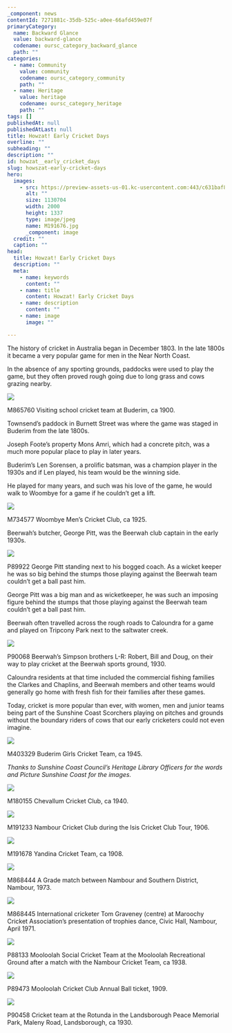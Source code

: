 ```yaml
---
_component: news
contentId: 7271881c-35db-525c-a0ee-66afd459e07f
primaryCategory:
  name: Backward Glance
  value: backward-glance
  codename: oursc_category_backward_glance
  path: ""
categories:
  - name: Community
    value: community
    codename: oursc_category_community
    path: ""
  - name: Heritage
    value: heritage
    codename: oursc_category_heritage
    path: ""
tags: []
publishedAt: null
publishedAtLast: null
title: Howzat! Early Cricket Days
overline: ""
subheading: ""
description: ""
id: howzat__early_cricket_days
slug: howszat-early-cricket-days
hero:
  images:
    - src: https://preview-assets-us-01.kc-usercontent.com:443/c631baf8-1b46-001f-580c-d0001b68b4a8/23c1e87a-3c12-43f2-9425-4bd076b013dd/M191676.jpg
      alt: ""
      size: 1130704
      width: 2000
      height: 1337
      type: image/jpeg
      name: M191676.jpg
      _component: image
  credit: ""
  caption: ""
head:
  title: Howzat! Early Cricket Days
  description: ""
  meta:
    - name: keywords
      content: ""
    - name: title
      content: Howzat! Early Cricket Days
    - name: description
      content: ""
    - name: image
      image: ""

---
```

The history of cricket in Australia began in December 1803. In the late 1800s it became a very popular game for men in the Near North Coast.

In the absence of any sporting grounds, paddocks were used to play the game, but they often proved rough going due to long grass and cows grazing nearby. 

![](https://preview-assets-us-01.kc-usercontent.com:443/c631baf8-1b46-001f-580c-d0001b68b4a8/e9026786-5705-474e-96de-a7c1c6c97a4a/M865760.jpg)

M865760 Visiting school cricket team at Buderim, ca 1900.

Townsend’s paddock in Burnett Street was where the game was staged in Buderim from the late 1800s.

Joseph Foote’s property Mons Amri, which had a concrete pitch, was a much more popular place to play in later years.

Buderim’s Len Sorensen, a prolific batsman, was a champion player in the 1930s and if Len played, his team would be the winning side.

He played for many years, and such was his love of the game, he would walk to Woombye for a game if he couldn’t get a lift.

![](https://preview-assets-us-01.kc-usercontent.com:443/c631baf8-1b46-001f-580c-d0001b68b4a8/275ee5cc-e00c-4cdd-8c1c-f54e4753a493/M734577.jpg)

M734577 Woombye Men’s Cricket Club, ca 1925.

Beerwah’s butcher, George Pitt, was the Beerwah club captain in the early 1930s. 

![](https://preview-assets-us-01.kc-usercontent.com:443/c631baf8-1b46-001f-580c-d0001b68b4a8/4d5d9b76-d3c4-4518-a1c2-afaf883bad95/P89922.jpg)

P89922 George Pitt standing next to his bogged coach. As a wicket keeper he was so big behind the stumps those playing against the Beerwah team couldn’t get a ball past him.

George Pitt was a big man and as wicketkeeper, he was such an imposing figure behind the stumps that those playing against the Beerwah team couldn’t get a ball past him. 

Beerwah often travelled across the rough roads to Caloundra for a game and played on Tripcony Park next to the saltwater creek. 

![](https://preview-assets-us-01.kc-usercontent.com:443/c631baf8-1b46-001f-580c-d0001b68b4a8/e9888955-7b19-47f9-856b-ce7351d4c584/P90068.jpg)

P90068 Beerwah’s Simpson brothers L-R: Robert, Bill and Doug, on their way to play cricket at the Beerwah sports ground, 1930.

Caloundra residents at that time included the commercial fishing families the Clarkes and Chaplins, and Beerwah members and other teams would generally go home with fresh fish for their families after these games. 

Today, cricket is more popular than ever, with women, men and junior teams being part of the Sunshine Coast Scorchers playing on pitches and grounds without the boundary riders of cows that our early cricketers could not even imagine.

![](https://preview-assets-us-01.kc-usercontent.com:443/c631baf8-1b46-001f-580c-d0001b68b4a8/d7f19079-b537-4342-ac3f-51028cc12486/M403329-1.jpg)

M403329 Buderim Girls Cricket Team, ca 1945.

*Thanks to Sunshine Coast Council’s Heritage Library Officers for the words and Picture Sunshine Coast for the images.*

![](https://preview-assets-us-01.kc-usercontent.com:443/c631baf8-1b46-001f-580c-d0001b68b4a8/4d4fb53b-1a14-4929-88bf-092a7656228a/M180155.jpg)

M180155 Chevallum Cricket Club, ca 1940.

![](https://preview-assets-us-01.kc-usercontent.com:443/c631baf8-1b46-001f-580c-d0001b68b4a8/5e6fedf6-d5fa-44f1-bb5b-31ec78c8cf66/M191233-1024x895.jpg)

M191233 Nambour Cricket Club during the Isis Cricket Club Tour, 1906.

![](https://preview-assets-us-01.kc-usercontent.com:443/c631baf8-1b46-001f-580c-d0001b68b4a8/102f91c2-796d-43c8-9fbf-68a5d7b0166a/M191678.jpg)

M191678 Yandina Cricket Team, ca 1908.

![](https://preview-assets-us-01.kc-usercontent.com:443/c631baf8-1b46-001f-580c-d0001b68b4a8/88e80e11-a7d7-458e-b834-cbf2be9339a3/M868444.jpg)

M868444 A Grade match between Nambour and Southern District, Nambour, 1973.

![](https://preview-assets-us-01.kc-usercontent.com:443/c631baf8-1b46-001f-580c-d0001b68b4a8/fab74ac9-7e9d-4fd7-93f0-549f670d9ebf/M868445.jpg)

M868445 International cricketer Tom Graveney (centre) at Maroochy Cricket Association’s presentation of trophies dance, Civic Hall, Nambour, April 1971.

![](https://preview-assets-us-01.kc-usercontent.com:443/c631baf8-1b46-001f-580c-d0001b68b4a8/7cd39548-59f3-42b8-ab93-d2a3f95580b0/P88133.jpg)

P88133 Mooloolah Social Cricket Team at the Mooloolah Recreational Ground after a match with the Nambour Cricket Team, ca 1938.

![](https://preview-assets-us-01.kc-usercontent.com:443/c631baf8-1b46-001f-580c-d0001b68b4a8/ea44a3aa-ac85-40a0-b455-32cef118223c/P89473.jpg)

P89473 Mooloolah Cricket Club Annual Ball ticket, 1909.

![](https://preview-assets-us-01.kc-usercontent.com:443/c631baf8-1b46-001f-580c-d0001b68b4a8/37509335-d79c-4439-8a10-0672e4a50cf0/P90458.jpg)

P90458 Cricket team at the Rotunda in the Landsborough Peace Memorial Park, Maleny Road, Landsborough, ca 1930.
